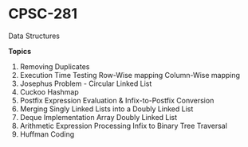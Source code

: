 # CPSC-281
Data Structures

**Topics**

1) Removing Duplicates
2) Execution Time Testing
      Row-Wise mapping
      Column-Wise mapping
3) Josephus Problem - Circular Linked List
4) Cuckoo Hashmap
5) Postfix Expression Evaluation & Infix-to-Postfix Conversion
6) Merging Singly Linked Lists into a Doubly Linked List
7) Deque Implementation
       Array
       Doubly Linked List
8) Arithmetic Expression Processing
       Infix to Binary
       Tree Traversal
10) Huffman Coding
